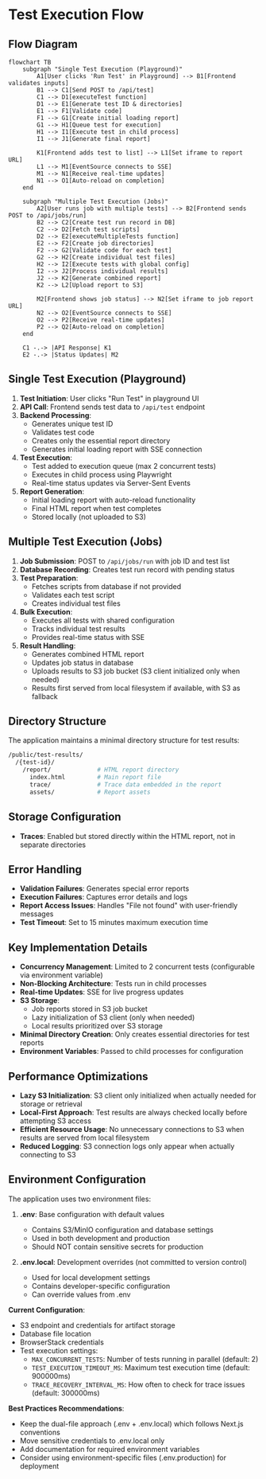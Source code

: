 # Test Execution Flow

## Flow Diagram

```mermaid
flowchart TB
    subgraph "Single Test Execution (Playground)"
        A1[User clicks 'Run Test' in Playground] --> B1[Frontend validates inputs]
        B1 --> C1[Send POST to /api/test]
        C1 --> D1[executeTest function]
        D1 --> E1[Generate test ID & directories]
        E1 --> F1[Validate code]
        F1 --> G1[Create initial loading report]
        G1 --> H1[Queue test for execution]
        H1 --> I1[Execute test in child process]
        I1 --> J1[Generate final report]
        
        K1[Frontend adds test to list] --> L1[Set iframe to report URL]
        L1 --> M1[EventSource connects to SSE]
        M1 --> N1[Receive real-time updates]
        N1 --> O1[Auto-reload on completion]
    end
    
    subgraph "Multiple Test Execution (Jobs)"
        A2[User runs job with multiple tests] --> B2[Frontend sends POST to /api/jobs/run]
        B2 --> C2[Create test run record in DB]
        C2 --> D2[Fetch test scripts]
        D2 --> E2[executeMultipleTests function]
        E2 --> F2[Create job directories]
        F2 --> G2[Validate code for each test]
        G2 --> H2[Create individual test files]
        H2 --> I2[Execute tests with global config]
        I2 --> J2[Process individual results]
        J2 --> K2[Generate combined report]
        K2 --> L2[Upload report to S3]
        
        M2[Frontend shows job status] --> N2[Set iframe to job report URL]
        N2 --> O2[EventSource connects to SSE]
        O2 --> P2[Receive real-time updates]
        P2 --> Q2[Auto-reload on completion]
    end
    
    C1 -.-> |API Response| K1
    E2 -.-> |Status Updates| M2
```

## Single Test Execution (Playground)

1. **Test Initiation**: User clicks "Run Test" in playground UI
2. **API Call**: Frontend sends test data to `/api/test` endpoint
3. **Backend Processing**:
   - Generates unique test ID
   - Validates test code
   - Creates only the essential report directory
   - Generates initial loading report with SSE connection
4. **Test Execution**:
   - Test added to execution queue (max 2 concurrent tests)
   - Executes in child process using Playwright
   - Real-time status updates via Server-Sent Events
5. **Report Generation**:
   - Initial loading report with auto-reload functionality
   - Final HTML report when test completes
   - Stored locally (not uploaded to S3)

## Multiple Test Execution (Jobs)

1. **Job Submission**: POST to `/api/jobs/run` with job ID and test list
2. **Database Recording**: Creates test run record with pending status
3. **Test Preparation**:
   - Fetches scripts from database if not provided
   - Validates each test script
   - Creates individual test files
4. **Bulk Execution**:
   - Executes all tests with shared configuration
   - Tracks individual test results
   - Provides real-time status with SSE
5. **Result Handling**:
   - Generates combined HTML report
   - Updates job status in database
   - Uploads results to S3 job bucket (S3 client initialized only when needed)
   - Results first served from local filesystem if available, with S3 as fallback

## Directory Structure

The application maintains a minimal directory structure for test results:

```bash
/public/test-results/
  /{test-id}/
    /report/             # HTML report directory
      index.html         # Main report file
      trace/             # Trace data embedded in the report
      assets/            # Report assets
```

## Storage Configuration

- **Traces**: Enabled but stored directly within the HTML report, not in separate directories

## Error Handling

- **Validation Failures**: Generates special error reports
- **Execution Failures**: Captures error details and logs
- **Report Access Issues**: Handles "File not found" with user-friendly messages
- **Test Timeout**: Set to 15 minutes maximum execution time

## Key Implementation Details

- **Concurrency Management**: Limited to 2 concurrent tests (configurable via environment variable)
- **Non-Blocking Architecture**: Tests run in child processes
- **Real-time Updates**: SSE for live progress updates
- **S3 Storage**:
  - Job reports stored in S3 job bucket
  - Lazy initialization of S3 client (only when needed)
  - Local results prioritized over S3 storage
- **Minimal Directory Creation**: Only creates essential directories for test reports
- **Environment Variables**: Passed to child processes for configuration

## Performance Optimizations

- **Lazy S3 Initialization**: S3 client only initialized when actually needed for storage or retrieval
- **Local-First Approach**: Test results are always checked locally before attempting S3 access
- **Efficient Resource Usage**: No unnecessary connections to S3 when results are served from local filesystem
- **Reduced Logging**: S3 connection logs only appear when actually connecting to S3

## Environment Configuration

The application uses two environment files:

1. **.env**: Base configuration with default values
   - Contains S3/MinIO configuration and database settings
   - Used in both development and production
   - Should NOT contain sensitive secrets for production

2. **.env.local**: Development overrides (not committed to version control)
   - Used for local development settings
   - Contains developer-specific configuration
   - Can override values from .env

**Current Configuration**:

- S3 endpoint and credentials for artifact storage
- Database file location
- BrowserStack credentials
- Test execution settings:
  - `MAX_CONCURRENT_TESTS`: Number of tests running in parallel (default: 2)
  - `TEST_EXECUTION_TIMEOUT_MS`: Maximum test execution time (default: 900000ms)
  - `TRACE_RECOVERY_INTERVAL_MS`: How often to check for trace issues (default: 300000ms)

**Best Practices Recommendations**:

- Keep the dual-file approach (.env + .env.local) which follows Next.js conventions
- Move sensitive credentials to .env.local only
- Add documentation for required environment variables
- Consider using environment-specific files (.env.production) for deployment
